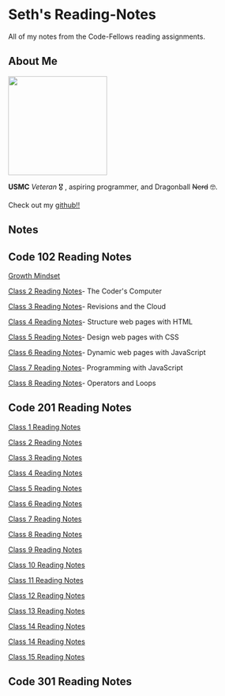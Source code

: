 # Seth's Reading-Notes

All of my notes from the Code-Fellows reading assignments.

## About Me

<img src="https://i.imgur.com/N7irn6O.jpg"  width="200" height="200">

**USMC** *Veteran* 🎖️ , aspiring programmer, and Dragonball ~~Nerd~~ 🤓.

Check out my [github!!](https://github.com/sethppierce)

## Notes

## Code 102 Reading Notes

[Growth Mindset](https://sethppierce.github.io/reading-notes/class2)

[Class 2 Reading Notes](https://sethppierce.github.io/reading-notes/class2)- The Coder's Computer

[Class 3 Reading Notes](https://sethppierce.github.io/reading-notes/class3)- Revisions and the Cloud

[Class 4 Reading Notes](https://sethppierce.github.io/reading-notes/class4)- Structure web pages with HTML

[Class 5 Reading Notes](https://sethppierce.github.io/reading-notes/class5)- Design web pages with CSS

[Class 6 Reading Notes](https://sethppierce.github.io/reading-notes/class6)- Dynamic web pages with JavaScript

[Class 7 Reading Notes](https://sethppierce.github.io/reading-notes/class7)- Programming with JavaScript

[Class 8 Reading Notes](https://sethppierce.github.io/reading-notes/class8)- Operators and Loops

## Code 201 Reading Notes

[Class 1 Reading Notes](https://sethppierce.github.io/reading-notes/class-01)

[Class 2 Reading Notes](https://sethppierce.github.io/reading-notes/class-02)

[Class 3 Reading Notes](https://sethppierce.github.io/reading-notes/class-03)

[Class 4 Reading Notes](https://sethppierce.github.io/reading-notes/class-04)

[Class 5 Reading Notes](https://sethppierce.github.io/reading-notes/class-05)

[Class 6 Reading Notes](https://sethppierce.github.io/reading-notes/class-06)

[Class 7 Reading Notes](https://sethppierce.github.io/reading-notes/class-07)

[Class 8 Reading Notes](https://sethppierce.github.io/reading-notes/class-08)

[Class 9 Reading Notes](https://sethppierce.github.io/reading-notes/class-09)

[Class 10 Reading Notes](https://sethppierce.github.io/reading-notes/class-10)

[Class 11 Reading Notes](https://sethppierce.github.io/reading-notes/class-11)

[Class 12 Reading Notes](https://sethppierce.github.io/reading-notes/class-12)

[Class 13 Reading Notes](https://sethppierce.github.io/reading-notes/class-13)

[Class 14 Reading Notes](https://sethppierce.github.io/reading-notes/class-14)

[Class 14 Reading Notes](https://sethppierce.github.io/reading-notes/psych-safety)

[Class 15 Reading Notes](https://sethppierce.github.io/reading-notes/class-15)

## Code 301 Reading Notes